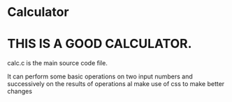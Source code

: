 # Calculator
<h1>THIS IS A GOOD CALCULATOR.</h2>
<p>calc.c is the main source code file.
<p>It can perform some basic operations on two input numbers and successively on the results of operations al
  make use of css to make better changes
